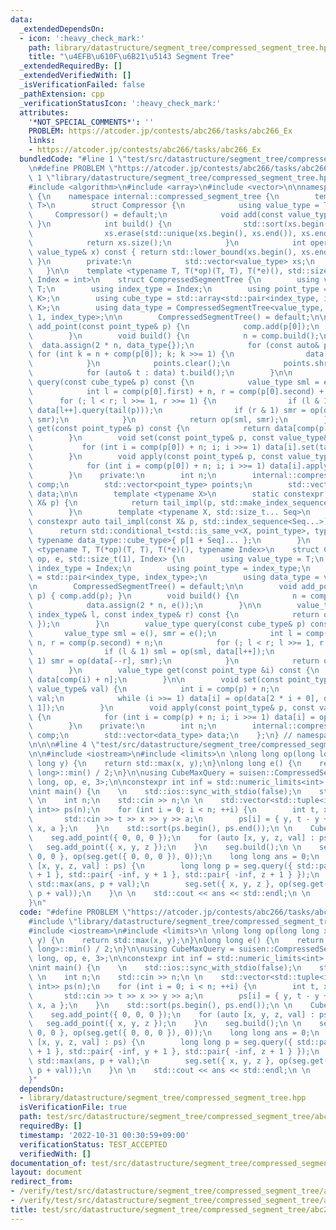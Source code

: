 ```yaml
---
data:
  _extendedDependsOn:
  - icon: ':heavy_check_mark:'
    path: library/datastructure/segment_tree/compressed_segment_tree.hpp
    title: "\u4EFB\u610F\u6B21\u5143 Segment Tree"
  _extendedRequiredBy: []
  _extendedVerifiedWith: []
  _isVerificationFailed: false
  _pathExtension: cpp
  _verificationStatusIcon: ':heavy_check_mark:'
  attributes:
    '*NOT_SPECIAL_COMMENTS*': ''
    PROBLEM: https://atcoder.jp/contests/abc266/tasks/abc266_Ex
    links:
    - https://atcoder.jp/contests/abc266/tasks/abc266_Ex
  bundledCode: "#line 1 \"test/src/datastructure/segment_tree/compressed_segment_tree/abc266_h.test.cpp\"\
    \n#define PROBLEM \"https://atcoder.jp/contests/abc266/tasks/abc266_Ex\"\n\n#line\
    \ 1 \"library/datastructure/segment_tree/compressed_segment_tree.hpp\"\n\n\n\n\
    #include <algorithm>\n#include <array>\n#include <vector>\n\nnamespace suisen\
    \ {\n    namespace internal::compressed_segment_tree {\n        template <typename\
    \ T>\n        struct Compressor {\n            using value_type = T;\n       \
    \     Compressor() = default;\n            void add(const value_type& x) { xs.push_back(x);\
    \ }\n            int build() {\n                std::sort(xs.begin(), xs.end());\n\
    \                xs.erase(std::unique(xs.begin(), xs.end()), xs.end());\n    \
    \            return xs.size();\n            }\n            int operator()(const\
    \ value_type& x) const { return std::lower_bound(xs.begin(), xs.end(), x) - xs.begin();\
    \ }\n        private:\n            std::vector<value_type> xs;\n        };\n \
    \   }\n\n    template <typename T, T(*op)(T, T), T(*e)(), std::size_t K = 1, typename\
    \ Index = int>\n    struct CompressedSegmentTree {\n        using value_type =\
    \ T;\n        using index_type = Index;\n        using point_type = std::array<index_type,\
    \ K>;\n        using cube_type = std::array<std::pair<index_type, index_type>,\
    \ K>;\n        using data_type = CompressedSegmentTree<value_type, op, e, K -\
    \ 1, index_type>;\n\n        CompressedSegmentTree() = default;\n\n        void\
    \ add_point(const point_type& p) {\n            comp.add(p[0]);\n            points.push_back(p);\n\
    \        }\n        void build() {\n            n = comp.build();\n          \
    \  data.assign(2 * n, data_type{});\n            for (const auto& p : points)\
    \ for (int k = n + comp(p[0]); k; k >>= 1) {\n                data[k].add_point(tail(p));\n\
    \            }\n            points.clear();\n            points.shrink_to_fit();\n\
    \            for (auto& t : data) t.build();\n        }\n\n        value_type\
    \ query(const cube_type& p) const {\n            value_type sml = e(), smr = e();\n\
    \            int l = comp(p[0].first) + n, r = comp(p[0].second) + n;\n      \
    \      for (; l < r; l >>= 1, r >>= 1) {\n                if (l & 1) sml = op(sml,\
    \ data[l++].query(tail(p)));\n                if (r & 1) smr = op(data[--r].query(tail(p)),\
    \ smr);\n            }\n            return op(sml, smr);\n        }\n        value_type\
    \ get(const point_type& p) const {\n            return data[comp(p[0]) + n].get(tail(p));\n\
    \        }\n        void set(const point_type& p, const value_type& val) {\n \
    \           for (int i = comp(p[0]) + n; i; i >>= 1) data[i].set(tail(p), val);\n\
    \        }\n        void apply(const point_type& p, const value_type& val) {\n\
    \            for (int i = comp(p[0]) + n; i; i >>= 1) data[i].apply(tail(p), val);\n\
    \        }\n    private:\n        int n;\n        internal::compressed_segment_tree::Compressor<index_type>\
    \ comp;\n        std::vector<point_type> points;\n        std::vector<data_type>\
    \ data;\n\n        template <typename X>\n        static constexpr auto tail(const\
    \ X& p) {\n            return tail_impl(p, std::make_index_sequence<K - 1>{});\n\
    \        }\n        template <typename X, std::size_t... Seq>\n        static\
    \ constexpr auto tail_impl(const X& p, std::index_sequence<Seq...>) {\n      \
    \      return std::conditional_t<std::is_same_v<X, point_type>, typename data_type::point_type,\
    \ typename data_type::cube_type>{ p[1 + Seq]... };\n        }\n    };\n    template\
    \ <typename T, T(*op)(T, T), T(*e)(), typename Index>\n    struct CompressedSegmentTree<T,\
    \ op, e, std::size_t(1), Index> {\n        using value_type = T;\n        using\
    \ index_type = Index;\n        using point_type = index_type;\n        using cube_type\
    \ = std::pair<index_type, index_type>;\n        using data_type = value_type;\n\
    \n        CompressedSegmentTree() = default;\n\n        void add_point(const point_type&\
    \ p) { comp.add(p); }\n        void build() {\n            n = comp.build();\n\
    \            data.assign(2 * n, e());\n        }\n\n        value_type query(const\
    \ index_type& l, const index_type& r) const {\n            return query({ l, r\
    \ });\n        }\n        value_type query(const cube_type& p) const {\n     \
    \       value_type sml = e(), smr = e();\n            int l = comp(p.first) +\
    \ n, r = comp(p.second) + n;\n            for (; l < r; l >>= 1, r >>= 1) {\n\
    \                if (l & 1) sml = op(sml, data[l++]);\n                if (r &\
    \ 1) smr = op(data[--r], smr);\n            }\n            return op(sml, smr);\n\
    \        }\n        value_type get(const point_type &i) const {\n            return\
    \ data[comp(i) + n];\n        }\n\n        void set(const point_type& p, const\
    \ value_type& val) {\n            int i = comp(p) + n;\n            data[i] =\
    \ val;\n            while (i >>= 1) data[i] = op(data[2 * i + 0], data[2 * i +\
    \ 1]);\n        }\n        void apply(const point_type& p, const value_type& val)\
    \ {\n            for (int i = comp(p) + n; i; i >>= 1) data[i] = op(data[i], val);\n\
    \        }\n    private:\n        int n;\n        internal::compressed_segment_tree::Compressor<index_type>\
    \ comp;\n        std::vector<data_type> data;\n    };\n} // namespace suisen\n\
    \n\n\n#line 4 \"test/src/datastructure/segment_tree/compressed_segment_tree/abc266_h.test.cpp\"\
    \n\n#include <iostream>\n#include <limits>\n \nlong long op(long long x, long\
    \ long y) {\n    return std::max(x, y);\n}\nlong long e() {\n    return std::numeric_limits<long\
    \ long>::min() / 2;\n}\n\nusing CubeMaxQuery = suisen::CompressedSegmentTree<long\
    \ long, op, e, 3>;\n\nconstexpr int inf = std::numeric_limits<int>::max() / 2;\n\
    \nint main() {\n    \n    std::ios::sync_with_stdio(false);\n    std::cin.tie(nullptr);\n\
    \ \n    int n;\n    std::cin >> n;\n \n    std::vector<std::tuple<int, int, int,\
    \ int>> ps(n);\n    for (int i = 0; i < n; ++i) {\n        int t, x, y, a;\n \
    \       std::cin >> t >> x >> y >> a;\n        ps[i] = { y, t - y + x, t - y -\
    \ x, a };\n    }\n    std::sort(ps.begin(), ps.end());\n \n    CubeMaxQuery seg;\n\
    \    seg.add_point({ 0, 0, 0 });\n    for (auto [x, y, z, val] : ps) {\n     \
    \   seg.add_point({ x, y, z });\n    }\n    seg.build();\n \n    seg.set({ 0,\
    \ 0, 0 }, op(seg.get({ 0, 0, 0 }), 0));\n    long long ans = 0;\n    for (auto\
    \ [x, y, z, val] : ps) {\n        long long p = seg.query({ std::pair{ -inf, x\
    \ + 1 }, std::pair{ -inf, y + 1 }, std::pair{ -inf, z + 1 } });\n        ans =\
    \ std::max(ans, p + val);\n        seg.set({ x, y, z }, op(seg.get({ x, y, z }),\
    \ p + val));\n    }\n \n    std::cout << ans << std::endl;\n \n    return 0;\n\
    }\n"
  code: "#define PROBLEM \"https://atcoder.jp/contests/abc266/tasks/abc266_Ex\"\n\n\
    #include \"library/datastructure/segment_tree/compressed_segment_tree.hpp\"\n\n\
    #include <iostream>\n#include <limits>\n \nlong long op(long long x, long long\
    \ y) {\n    return std::max(x, y);\n}\nlong long e() {\n    return std::numeric_limits<long\
    \ long>::min() / 2;\n}\n\nusing CubeMaxQuery = suisen::CompressedSegmentTree<long\
    \ long, op, e, 3>;\n\nconstexpr int inf = std::numeric_limits<int>::max() / 2;\n\
    \nint main() {\n    \n    std::ios::sync_with_stdio(false);\n    std::cin.tie(nullptr);\n\
    \ \n    int n;\n    std::cin >> n;\n \n    std::vector<std::tuple<int, int, int,\
    \ int>> ps(n);\n    for (int i = 0; i < n; ++i) {\n        int t, x, y, a;\n \
    \       std::cin >> t >> x >> y >> a;\n        ps[i] = { y, t - y + x, t - y -\
    \ x, a };\n    }\n    std::sort(ps.begin(), ps.end());\n \n    CubeMaxQuery seg;\n\
    \    seg.add_point({ 0, 0, 0 });\n    for (auto [x, y, z, val] : ps) {\n     \
    \   seg.add_point({ x, y, z });\n    }\n    seg.build();\n \n    seg.set({ 0,\
    \ 0, 0 }, op(seg.get({ 0, 0, 0 }), 0));\n    long long ans = 0;\n    for (auto\
    \ [x, y, z, val] : ps) {\n        long long p = seg.query({ std::pair{ -inf, x\
    \ + 1 }, std::pair{ -inf, y + 1 }, std::pair{ -inf, z + 1 } });\n        ans =\
    \ std::max(ans, p + val);\n        seg.set({ x, y, z }, op(seg.get({ x, y, z }),\
    \ p + val));\n    }\n \n    std::cout << ans << std::endl;\n \n    return 0;\n\
    }"
  dependsOn:
  - library/datastructure/segment_tree/compressed_segment_tree.hpp
  isVerificationFile: true
  path: test/src/datastructure/segment_tree/compressed_segment_tree/abc266_h.test.cpp
  requiredBy: []
  timestamp: '2022-10-31 00:30:59+09:00'
  verificationStatus: TEST_ACCEPTED
  verifiedWith: []
documentation_of: test/src/datastructure/segment_tree/compressed_segment_tree/abc266_h.test.cpp
layout: document
redirect_from:
- /verify/test/src/datastructure/segment_tree/compressed_segment_tree/abc266_h.test.cpp
- /verify/test/src/datastructure/segment_tree/compressed_segment_tree/abc266_h.test.cpp.html
title: test/src/datastructure/segment_tree/compressed_segment_tree/abc266_h.test.cpp
---
```

